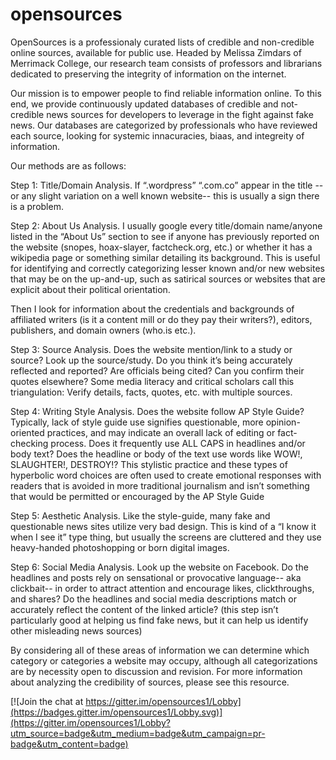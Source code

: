 # opensources
OpenSources is a professionaly curated lists of credible and non-credible online sources, available for public use.  Headed by Melissa Zimdars of Merrimack College, our research team consists of professors and librarians dedicated to preserving the integrity of information on the internet.

Our mission is to empower people to find reliable information online.  To this end, we provide continuously updated databases of credible and not-credible news sources for developers to leverage in the fight against fake news.  Our databases are categorized by professionals who have reviewed each source, looking for systemic innacuracies, biaas, and integreity of information.

Our methods are as follows:

Step 1:  Title/Domain Analysis. If “.wordpress” “.com.co” appear in the title -- or any slight variation on a well known website-- this is usually a sign there is a problem. 


Step 2: About Us Analysis. I usually google every title/domain name/anyone listed in the “About Us” section to see if anyone has previously reported on the website (snopes, hoax-slayer, factcheck.org, etc.) or whether it has a wikipedia page or something similar detailing its background. This is useful for identifying and correctly categorizing lesser known and/or new websites that may be on the up-and-up, such as satirical sources or websites that are explicit about their political orientation. 


Then I look for information about the credentials and backgrounds of affiliated writers (is it a content mill or do they pay their writers?), editors, publishers, and domain owners (who.is etc.). 


Step 3: Source Analysis. Does the website mention/link to a study or source? Look up the source/study. Do you think it’s being accurately reflected and reported? Are officials being cited? Can you confirm their quotes elsewhere? Some media literacy and critical scholars call this triangulation: Verify details, facts, quotes, etc. with multiple sources. 


Step 4: Writing Style Analysis. Does the website follow AP Style Guide? Typically, lack of style guide use signifies questionable, more opinion-oriented practices, and may indicate an overall lack of editing or fact-checking process. Does it frequently use ALL CAPS in headlines and/or body text? Does the headline or body of the text use words like WOW!, SLAUGHTER!, DESTROY!? This stylistic practice and these types of hyperbolic word choices are often used to create emotional responses with readers that is avoided in more traditional journalism and isn’t something that would be permitted or encouraged by the AP Style Guide


Step 5:  Aesthetic Analysis. Like the style-guide, many fake and questionable news sites utilize very bad design. This is kind of a “I know it when I see it” type thing, but usually the screens are cluttered and they use heavy-handed photoshopping or born digital images.


Step 6: Social Media Analysis.  Look up the website on Facebook. Do the headlines and posts rely on sensational or provocative language-- aka clickbait-- in order to attract attention and encourage likes, clickthroughs, and shares? Do the headlines and social media descriptions match or accurately reflect the content of the linked article? (this step isn’t particularly good at helping us find fake news, but it can help us identify other misleading news sources)


By considering all of these areas of information we can determine which category or categories a 
website may occupy, although all categorizations are by necessity open to discussion and revision. For more information about analyzing the credibility of sources, please see this resource.



[![Join the chat at https://gitter.im/opensources1/Lobby](https://badges.gitter.im/opensources1/Lobby.svg)](https://gitter.im/opensources1/Lobby?utm_source=badge&utm_medium=badge&utm_campaign=pr-badge&utm_content=badge)

